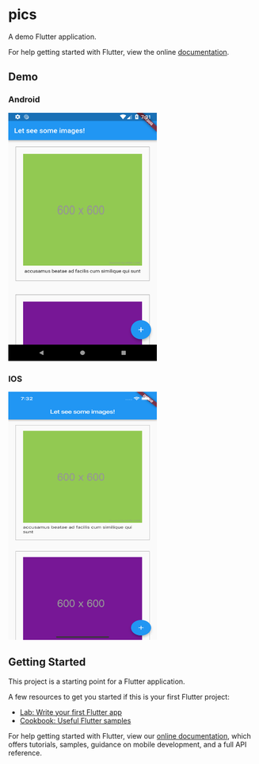 # pics

A demo Flutter application.

For help getting started with Flutter, view the online
[documentation](https://flutter.io/).

## Demo
### Android
<img src="https://github.com/Zishanr/flutterpics/blob/master/screenshot/Screenshot_1545141718.png" width="300" height="500">

### IOS
<img src="https://github.com/Zishanr/flutterpics/blob/master/screenshot/Simulator%20Screen%20Shot%20-%20iPhone%20XR%20-%202018-12-18%20at%2019.32.01.png" width="300" height="500">

## Getting Started

This project is a starting point for a Flutter application.

A few resources to get you started if this is your first Flutter project:

- [Lab: Write your first Flutter app](https://flutter.io/docs/get-started/codelab)
- [Cookbook: Useful Flutter samples](https://flutter.io/docs/cookbook)

For help getting started with Flutter, view our 
[online documentation](https://flutter.io/docs), which offers tutorials, 
samples, guidance on mobile development, and a full API reference.
